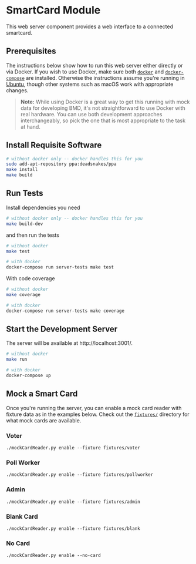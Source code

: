 # SmartCard Module

This web server component provides a web interface to a connected smartcard.

## Prerequisites

The instructions below show how to run this web server either directly or via Docker. If you wish to use Docker, make sure both [`docker`](https://docs.docker.com/install/) and [`docker-compose`](https://docs.docker.com/compose/install/) are installed. Otherwise the instructions assume you're running in [Ubuntu](http://ubuntu.com), though other systems such as macOS work with appropriate changes.

> **Note:** While using Docker is a great way to get this running with mock data for developing BMD, it's not straightforward to use Docker with real hardware. You can use both development approaches interchangeably, so pick the one that is most appropriate to the task at hand.

## Install Requisite Software

```sh
# without docker only -- docker handles this for you
sudo add-apt-repository ppa:deadsnakes/ppa
make install
make build
```

## Run Tests

Install dependencies you need

```sh
# without docker only -- docker handles this for you
make build-dev
```

and then run the tests

```sh
# without docker
make test

# with docker
docker-compose run server-tests make test
```

With code coverage

```sh
# without docker
make coverage

# with docker
docker-compose run server-tests make coverage
```

## Start the Development Server

The server will be available at http://localhost:3001/.

```sh
# without docker
make run

# with docker
docker-compose up
```

## Mock a Smart Card

Once you're running the server, you can enable a mock card reader with fixture data as in the examples below. Check out the [`fixtures/`](./fixtures) directory for what mock cards are available.

### Voter

```
./mockCardReader.py enable --fixture fixtures/voter
```

### Poll Worker

```
./mockCardReader.py enable --fixture fixtures/pollworker
```

### Admin

```
./mockCardReader.py enable --fixture fixtures/admin
```

### Blank Card

```
./mockCardReader.py enable --fixture fixtures/blank
```

### No Card

```
./mockCardReader.py enable --no-card
```
